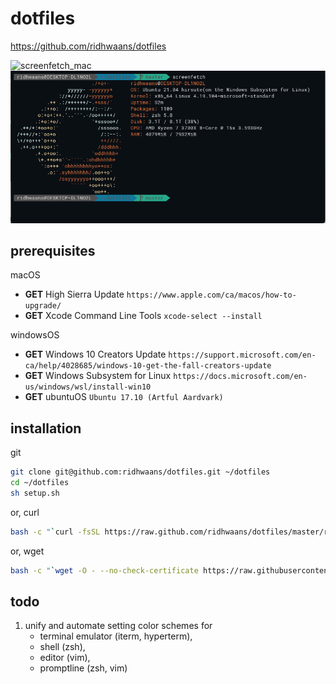 # dotfiles
 https://github.com/ridhwaans/dotfiles

![screenfetch_mac](https://github.com/ridhwaans/dotfiles/raw/master/media/screenfetch-mac.png)
![screenfetch_windows](https://github.com/ridhwaans/dotfiles/raw/master/media/screenfetch-windows.png)

## prerequisites
macOS
- **GET** High Sierra Update `https://www.apple.com/ca/macos/how-to-upgrade/`
- **GET** Xcode Command Line Tools `xcode-select --install`

windowsOS
- **GET** Windows 10 Creators Update `https://support.microsoft.com/en-ca/help/4028685/windows-10-get-the-fall-creators-update`
- **GET** Windows Subsystem for Linux `https://docs.microsoft.com/en-us/windows/wsl/install-win10`
- **GET** ubuntuOS `Ubuntu 17.10 (Artful Aardvark)`

## installation
git
```sh
git clone git@github.com:ridhwaans/dotfiles.git ~/dotfiles
cd ~/dotfiles
sh setup.sh
```
or, curl
```sh
bash -c "`curl -fsSL https://raw.github.com/ridhwaans/dotfiles/master/remote-setup.sh`"
```
or, wget
```sh
bash -c "`wget -O - --no-check-certificate https://raw.githubusercontent.com/ridhwaans/dotfiles/master/remote-setup.sh`"
```

## todo
1. unify and automate setting color schemes for
    - terminal emulator (iterm, hyperterm), 
    - shell (zsh),
    - editor (vim),
    - promptline (zsh, vim)
